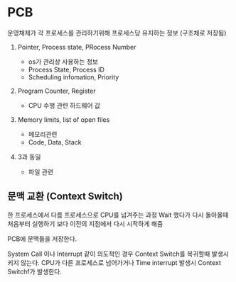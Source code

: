 # PCB

운영채제가 각 프로세스를 관리하기위해 프로세스당 유지하는 정보 (구조체로 저장됨)

1. Pointer, Process state, PRocess Number
    - os가 관리상 사용하는 정보
    - Process State, Process ID
    - Scheduling infomation, Priority

2. Program Counter, Register
    - CPU 수행 관련 하드웨어 값

3. Memory limits, list of open files 
    - 메모리관련
    - Code, Data, Stack

4. 3과 동일
    - 파일 관련

## 문맥 교환 (Context Switch)
한 프로세스에서 다름 프로세스으로 CPU를 넘겨주는 과정
Wait 했다가 다시 돌아올때 처음부터 실행하기 보다 이전의 지점에서 다시 시작하게 해줌

PCB에 문맥들을 저장한다.

System Call 이나 Interrupt 같이 의도적인 경우 Context Switch를 복귀할때 발생시키지 않는다.
CPU가 다른 프로세스로 넘어가거나 Time interrupt 발생시 Context Switchf가 발생한다.
